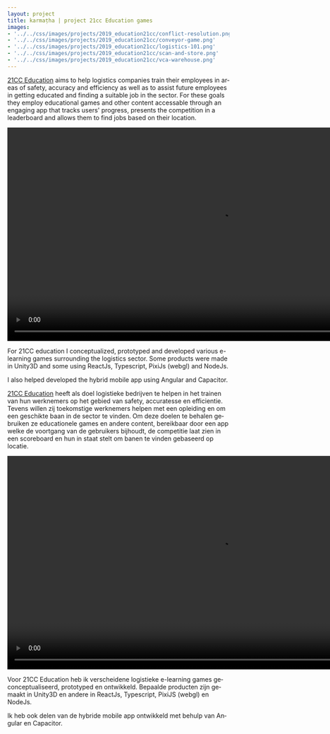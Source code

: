 ```yaml
---
layout: project
title: karmaṭha | project 21cc Education games
images: 
- '../../css/images/projects/2019_education21cc/conflict-resolution.png'
- '../../css/images/projects/2019_education21cc/conveyor-game.png'
- '../../css/images/projects/2019_education21cc/logistics-101.png'
- '../../css/images/projects/2019_education21cc/scan-and-store.png'
- '../../css/images/projects/2019_education21cc/vca-warehouse.png'
---
```



<section class="content-block multi-lang-block">
    <div lang="en">
        <p>
                <a href="https://21cceducation.nl/">21CC Education</a> aims to help logistics companies train their employees in areas of safety, accuracy and efficiency as well as to assist future employees in getting educated and finding a suitable job in the sector. For these goals they employ educational games and other content accessable through an engaging app that tracks users' progress, presents the competition in a leaderboard and allows them to find jobs based on their location.
        </p>
        <video controls
            muted
            src="/movies/warehouse-world-no-wms.mp4"
            width="966"
        ></video>
        <p>
                For 21CC education I conceptualized, prototyped and developed various e-learning games surrounding the logistics sector. Some products were made in Unity3D and some using ReactJs, Typescript, PixiJs (webgl) and NodeJs.
        </p>
        <p>
                I also helped developed the hybrid mobile app using Angular and Capacitor.
        </p>
    </div>
    <div lang="nl">
        <p>
                <a href="https://21cceducation.nl/">21CC Education</a> heeft als doel logistieke bedrijven te helpen in het trainen van hun werknemers op het gebied van safety, accuratesse en efficientie. Tevens willen zij toekomstige werknemers helpen met een opleiding en om een geschikte baan in de sector te vinden. Om deze doelen te behalen gebruiken ze educationele games en andere content, bereikbaar door een app welke de voortgang van de gebruikers bijhoudt, de competitie laat zien in een scoreboard en hun in staat stelt om banen te vinden gebaseerd op locatie.
        </p> 
        <video controls
            muted
            src="/movies/warehouse-world-no-wms.mp4"
            width="966"
        ></video>
        <p>      
                Voor 21CC Education heb ik verscheidene logistieke e-learning games geconceptualiseerd, prototyped en ontwikkeld. Bepaalde producten zijn gemaakt in Unity3D en andere in ReactJs, Typescript, PixiJS (webgl) en NodeJs.
        </p>
        <p>
                Ik heb ook delen van de hybride mobile app ontwikkeld met behulp van Angular en Capacitor.
        </p>
    </div>
</section>
